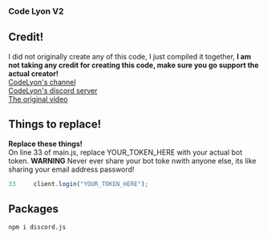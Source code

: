 ### Code Lyon V2

## Credit!

I did not originally create any of this code, I just compiled it together, **I am not taking any credit for creating this code, make sure you go support the actual creator!**
<br />[CodeLyon's channel](https://www.youtube.com/channel/UC08G-UJT58SbkdmcOYyOQVw)
<br />[CodeLyon's discord server](https://discord.gg/Mdm5yMs5tc)
<br />[The original video](https://www.youtube.com/watch?v=AUOb9_aAk7U&list=PLbbLC0BLaGjpyzN1rg-gK4dUqbn8eJQq4&index=13)

## Things to replace!

**Replace these things!**
<br /> On line 33 of main.js, replace YOUR_TOKEN_HERE with your actual bot token. **WARNING** Never ever share your bot toke nwith anyone else, its like sharing your email address
password!

```javascript
33     client.login("YOUR_TOKEN_HERE");
```

## Packages

```
npm i discord.js
```
